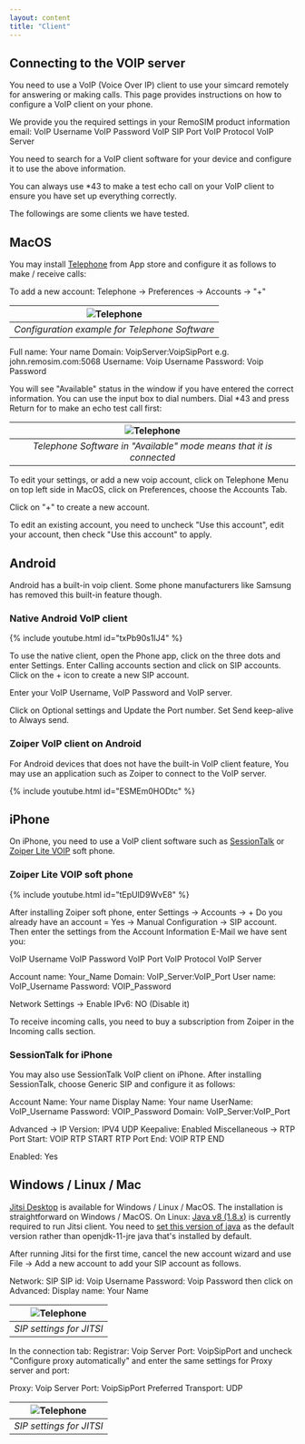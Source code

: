 ```yaml
---
layout: content
title: "Client"
---
```


## Connecting to the VOIP server

You need to use a VoIP (Voice Over IP) client to use your simcard remotely for answering or making calls. This page provides instructions on how to configure a VoIP client on your phone.

We provide you the required settings in your RemoSIM product information email:
VoIP Username
VoIP Password
VoIP SIP Port
VoIP Protocol
VoIP Server

You need to search for a VoIP client software for your device and configure it to use the above information. 

You can always use *43 to make a test echo call on your VoIP client to ensure you have set up everything correctly.

The followings are some clients we have tested.

## MacOS

You may install [Telephone](https://apps.apple.com/us/app/telephone/id406825478?mt=12) from App store and configure it as follows to make / receive calls:

To add a new account: Telephone -> Preferences -> Accounts -> "+"

|![Telephone](/assets/img/client-telephone.png)|
|:--:| 
|*Configuration example for Telephone Software*|

Full name: Your name
Domain: VoipServer:VoipSipPort e.g. john.remosim.com:5068
Username: Voip Username
Password: Voip Password

You will see "Available" status in the window if you have entered the correct information. You can use the input box to dial numbers. Dial *43 and press Return for to make an echo test call first:

|![Telephone](/assets/img/client-telephone-2.png)|
|:--:| 
|*Telephone Software in "Available" mode means that it is connected*|

To edit your settings, or add a new voip account, click on Telephone Menu on top left side in MacOS, click on Preferences, choose the Accounts Tab. 

Click on "+" to create a new account. 

To edit an existing account, you need to uncheck "Use this account", edit your account, then check "Use this account" to  apply.

## Android

Android has a built-in voip client. Some phone manufacturers like Samsung has removed this built-in feature though. 

### Native Android VoIP client

{% include youtube.html id="txPb90s1IJ4" %}

To use the native client, open the Phone app, click on the three dots and enter Settings. Enter Calling accounts section and click on SIP accounts. Click on the + icon to create a new SIP account.

Enter your VoIP Username, VoIP Password and VoIP server.

Click on Optional settings and Update the Port number. Set Send keep-alive to Always send.

### Zoiper VoIP client on Android

For Android devices that does not have the built-in VoIP client feature, You may use an application such as Zoiper to connect to the VoIP server. 

{% include youtube.html id="ESMEm0HODtc" %}


## iPhone

On iPhone, you need to use a VoIP client software such as [SessionTalk](https://apps.apple.com/us/app/sessiontalk-sip-softphone/id362501443) or [Zoiper Lite VOIP](https://apps.apple.com/us/app/zoiper-lite-voip-soft-phone/id438949960) soft phone. 

### Zoiper Lite VOIP soft phone

{% include youtube.html id="tEpUlD9WvE8" %}


After installing Zoiper soft phone, enter Settings -> Accounts -> + Do you already have an account = Yes  -> Manual Configuration -> SIP account. Then enter the settings from the Account Information E-Mail we have sent you:

VoIP Username
VoIP Password
VoIP Port
VoIP Protocol
VoIP Server

Account name: Your_Name
Domain: VoIP_Server:VoIP_Port
User name: VoIP_Username
Password: VOIP_Password

Network Settings -> Enable IPv6: NO (Disable it)

To receive incoming calls, you need to buy a subscription from Zoiper in the Incoming calls section.

### SessionTalk for iPhone

You may also use SessionTalk VoIP client on iPhone. After installing SessionTalk, choose Generic SIP and configure it as follows:

Account Name: Your name
Display Name: Your name
UserName: VoIP_Username
Password: VOIP_Password
Domain: VoIP_Server:VoIP_Port

Advanced -> 
IP Version: IPV4
UDP Keepalive: Enabled
Miscellaneous ->
RTP Port Start: VOIP RTP START
RTP Port End: VOIP RTP END

Enabled: Yes


## Windows / Linux / Mac

[Jitsi Desktop](https://desktop.jitsi.org/Main/Download.html) is available for Windows / Linux / MacOS. 
The installation is straightforward on Windows / MacOS. 
On Linux: [Java v8 (1.8.x)](https://www.java.com/en/download/) is currently required to run Jitsi client. You need to [set this version of java](https://askubuntu.com/a/878657/597140) as the default version rather than openjdk-11-jre java that's installed by default.

After running Jitsi for the first time, cancel the new account wizard and use File -> Add a new account to add your SIP account as follows.

Network: SIP
SIP id: Voip Username
Password: Voip Password
then click on Advanced:
Display name: Your Name

|![Telephone](/assets/img/JitsiSIP0.png)|
|:--:| 
|*SIP settings for JITSI*|

In the connection tab:
Registrar: Voip Server
Port: VoipSipPort
and uncheck "Configure proxy automatically" and enter the same settings for Proxy server and port:

Proxy: Voip Server
Port: VoipSipPort
Preferred Transport: UDP

|![Telephone](/assets/img/JitsiSIP2.png)|
|:--:| 
|*SIP settings for JITSI*|